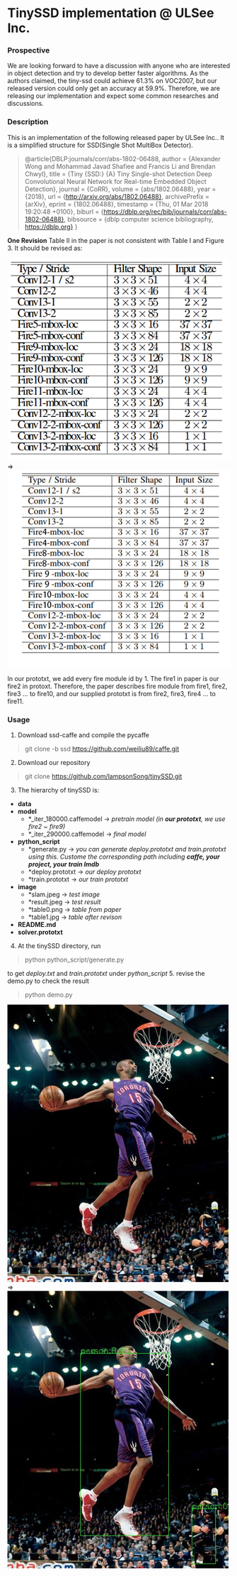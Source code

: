 # TinySSD implementation @ ULSee Inc.
### Prospective
We are looking forward to have a discussion with anyone who are interested in object detection and try to develop better faster algorithms. As the authors claimed, the tiny-ssd could achieve 61.3% on VOC2007, but our released version could only get an accuracy at 59.9%. Therefore, we are releasing our implementation and expect some common researches and discussions. 
### Description  
This is an implementation of the following released paper by ULSee Inc.. It is a simplified structure for SSD(Single Shot MultiBox Detector). 

>@article{DBLP:journals/corr/abs-1802-06488,
  author    = {Alexander Wong and
               Mohammad Javad Shafiee and
               Francis Li and
               Brendan Chwyl},
  title     = {Tiny {SSD:} {A} Tiny Single-shot Detection Deep Convolutional Neural
               Network for Real-time Embedded Object Detection},
  journal   = {CoRR},
  volume    = {abs/1802.06488},
  year      = {2018},
  url       = {http://arxiv.org/abs/1802.06488},
  archivePrefix = {arXiv},
  eprint    = {1802.06488},
  timestamp = {Thu, 01 Mar 2018 19:20:48 +0100},
  biburl    = {https://dblp.org/rec/bib/journals/corr/abs-1802-06488},
  bibsource = {dblp computer science bibliography, https://dblp.org}
}

**One Revision**
Table II in the paper is not consistent with Table I and Figure 3. It should be revised as:

![origin image](image/table0.png) => ![revision image](image/table1.jpg)

In our prototxt, we add every fire module id by 1. The fire1 in paper is our fire2 in protoxt. Therefore, the paper describes fire module from fire1, fire2, fire3 ... to fire10, and our supplied prototxt is from fire2, fire3, fire4 ... to fire11. 

### Usage
 1. Download ssd-caffe and compile the pycaffe
 
 > git clone -b ssd https://github.com/weiliu89/caffe.git 
 2. Download our repository
 
 > git clone https://github.com/lampsonSong/tinySSD.git
 
 3. The hierarchy of tinySSD is:
* **data** 
* **model**
    * *_iter_180000.caffemodel -> *pretrain model (in **our prototxt**, we use fire2 ~ fire9)*
    * *_iter_290000.caffemodel -> *final model*
* **python_script**
    * *generate.py  -> *you can generate deploy.prototxt and train.prototxt using this. Custome the corresponding path including **caffe, your project, your train lmdb*** 
    * *deploy.prototxt -> *our deploy prototxt*
    * *train.prototxt -> *our train prototxt*
* **image**
    * *slam.jpeg -> *test image*
    * *result.jpeg -> *test result*
    * *table0.png -> *table from paper*
    * *table1.jpg -> *table after revison*
* **README.md**
* **solver.prototxt** 
 4. At the tinySSD directory, run
 
> python python_script/generate.py


to get *deploy.txt* and *train.prototxt* under *python_script*
5. revise the demo.py to check the result
> python demo.py

![origin image](image/slam.jpeg) => ![revision image](image/result.jpeg)




